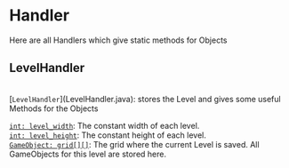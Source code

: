 <h1>Handler</h1>
Here are all Handlers which give static methods for Objects
<h2>LevelHandler</h2><br>
[<code>LevelHandler</code>](LevelHandler.java): stores the Level and gives some useful Methods for the Objects

[<code>int: level_width</code>](LevelHandler.java#L8): The constant width of each level.<br>
[<code>int: level_height</code>](LevelHandler.java#L9): The constant height of each level.<br>
[<code>GameObject: grid[][]</code>](LevelHandler.java#L10): The grid where the current Level is saved. All GameObjects for this level are stored here.<br>
